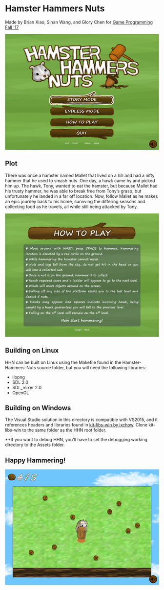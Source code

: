 # Hamster Hammers Nuts
Made by Brian Xiao, Sihan Wang, and Glory Chen for [Game Programming Fall '17](http://graphics.cs.cmu.edu/courses/15-466-f17/)

<img src="https://github.com/0aix/Hamster-Hammers-Nuts/blob/master/screenshots/menu.png?raw=true" width="640">

## Plot
There was once a hamster named Mallet that lived on a hill and had a nifty hammer that he used to smash nuts. One day, a hawk came by and picked him up. The hawk, Tony, wanted to eat the hamster, but because Mallet had his trusty hammer, he was able to break free from Tony’s grasp, but unfortunately he landed in a far off location. Now, follow Mallet as he makes an epic journey back to his home, surviving the differing seasons and collecting food as he travels, all while still being attacked by Tony.

<img src="https://github.com/0aix/Hamster-Hammers-Nuts/blob/master/Assets/textures/instruction.png?raw=true" width="640">

## Building on Linux
HHN can be built on Linux using the Makefile found in the Hamster-Hammers-Nuts source folder, but you will need the following libraries:
- libpng
- SDL 2.0
- SDL_mixer 2.0
- OpenGL

## Building on Windows
The Visual Studio solution in this directory is compatible with VS2015, and it references headers and libraries found in [kit-libs-win by ixchow](https://github.com/ixchow/kit-libs-win). Clone kit-libs-win to the same folder as the HHN root folder. 

\*\*If you want to debug HHN, you'll have to set the debugging working directory to the Assets folder.

## Happy Hammering!

<img src="https://github.com/0aix/Hamster-Hammers-Nuts/blob/master/screenshots/gameplay.png?raw=true" width="640">
